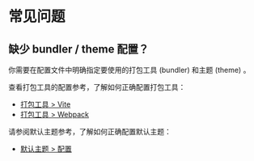 # 常见问题

## 缺少 bundler / theme 配置？

你需要在配置文件中明确指定要使用的打包工具 (bundler) 和主题 (theme) 。

查看打包工具的配置参考，了解如何正确配置打包工具：

- [打包工具 > Vite](../reference/bundler/vite.md)
- [打包工具 > Webpack](../reference/bundler/webpack.md)

请参阅默认主题参考，了解如何正确配置默认主题：

- [默认主题 > 配置](https://ecosystem.vuejs.press/zh/themes/default/config.html)
